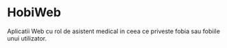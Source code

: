 # HobiWeb
Aplicatii Web cu rol de asistent medical in ceea ce priveste fobia sau fobiile unui utilizator. 
